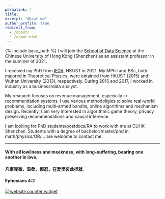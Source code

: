 ```yaml
---
permalink: /
title: 
excerpt: "About me"
author_profile: true
redirect_from: 
  - /about/
  - /about.html
---
```


{% include base_path %}
I will join the <a href="https://sds.cuhk.edu.cn/" target="_blank"><span style="color:black">School of Data Science</span></a> at the Chinese University of Hong Kong (Shenzhen) as an assistant professor in the summer of 2021.

I received my PhD from  <a href="https://ieda.ust.hk/eng/index.php" target="_blank"><span style="color:black">IEDA</span></a>, HKUST in 2021.  My MPhil and BSc, both majored in Theoretical Physics, were obtained from HKUST (2015) and Wuhan University (2013), respectively. During 2016 and 2017, I worked in industry as a business/data analyst.  

My research focuses on revenue management, especially in recommendation systems. I use various methodoligies to solve real-world problems, including multi-armed bandits, online algorithms and mechanism design. Recently, I am very interested in algorithmic game theory, privacy preserving recommendations and causal inference.


I am looking for PhD students/postdocs/RA to work with me at CUHK-Shenzhen.  Students with a degree of bachelor/master/phd in math/physics/OR/... are welcome to contact me.  

***
  
#### With all lowliness and meekness, with long-suffering, bearing one another in love. 
#### 凡事卑微、温柔、恒忍，在爱里彼此担就.
#### Ephesians 4:2

<div id="sfca65yz9mwqd6fhn1rfutkx62b9g3mbg36"></div><noscript><a href="https://www.freecounterstat.com" title="website counter widget"><img src="https://counter3.stat.ovh/private/freecounterstat.php?c=a65yz9mwqd6fhn1rfutkx62b9g3mbg36" border="0" title="website counter widget" alt="website counter widget"></a></noscript>


